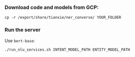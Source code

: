 ### Download code and models from GCP:
```angular2html
cp -r /export/share/tianxie/ner_converse/ YOUR_FOLDER
```

### Run the server

Use `bert-base`: 
```angular2html
./run_nlu_services.sh INTENT_MODEL_PATH ENTITY_MODEL_PATH
```
